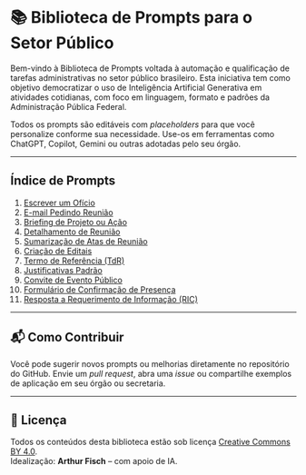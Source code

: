 # 📚 Biblioteca de Prompts para o Setor Público

Bem-vindo à Biblioteca de Prompts voltada à automação e qualificação de tarefas administrativas no setor público brasileiro. Esta iniciativa tem como objetivo democratizar o uso de Inteligência Artificial Generativa em atividades cotidianas, com foco em linguagem, formato e padrões da Administração Pública Federal.

Todos os prompts são editáveis com *placeholders* para que você personalize conforme sua necessidade. Use-os em ferramentas como ChatGPT, Copilot, Gemini ou outras adotadas pelo seu órgão.

---

## Índice de Prompts

1. [Escrever um Ofício](#1-prompt-para-escrever-um-ofício)  
2. [E-mail Pedindo Reunião](#2-prompt-para-escrever-um-e-mail-pedindo-reunião)  
3. [Briefing de Projeto ou Ação](#3-prompt-para-escrever-um-briefing)  
4. [Detalhamento de Reunião](#4-prompt-para-detalhamento-de-reunião)  
5. [Sumarização de Atas de Reunião](#5-prompt-para-sumarização-de-atas-de-reunião)  
6. [Criação de Editais](#6-prompt-para-criação-de-editais)  
7. [Termo de Referência (TdR)](#7-prompt-para-criação-de-termos-de-referência-tdr)  
8. [Justificativas Padrão](#8-prompt-para-redigir-justificativas-padrão)  
9. [Convite de Evento Público](#9-prompt-para-convite-de-evento-público)  
10. [Formulário de Confirmação de Presença](#10-prompt-para-criação-de-formulário-de-confirmação-de-presença)  
11. [Resposta a Requerimento de Informação (RIC)](#11-prompt-para-responder-a-requerimento-de-informação-ric)

---

## 📬 Como Contribuir

Você pode sugerir novos prompts ou melhorias diretamente no repositório do GitHub. Envie um _pull request_, abra uma _issue_ ou compartilhe exemplos de aplicação em seu órgão ou secretaria.

---

## 📄 Licença

Todos os conteúdos desta biblioteca estão sob licença [Creative Commons BY 4.0](https://creativecommons.org/licenses/by/4.0/).  
Idealização: **Arthur Fisch** – com apoio de IA.
